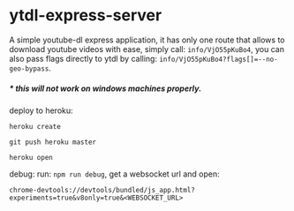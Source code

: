 # ytdl-express-server

A simple youtube-dl express application, it has only one route that allows to download youtube videos with ease, simply call: `info/VjO55pKuBo4`, you can also pass flags directly to ytdl by calling: `info/VjO55pKuBo4?flags[]=--no-geo-bypass`.

##### * this will not work on windows machines properly.

deploy to heroku:
```
heroku create
```
```
git push heroku master
```
```
heroku open
```

debug:
run: ```npm run debug```, get a websocket url and open:
```
chrome-devtools://devtools/bundled/js_app.html?experiments=true&v8only=true&<WEBSOCKET_URL>
```